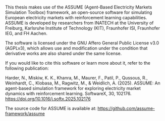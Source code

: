 This thesis makes use of the ASSUME (Agent-Based Electricity Markets Simulation Toolbox) framework, an open-source software for simulating European electricity markets with reinforcement learning capabilities. ASSUME is developed by researchers from INATECH at the University of Freiburg, Karlsruhe Institute of Technology (KIT), Fraunhofer ISI, Fraunhofer IEG, and FH Aachen.

The software is licensed under the GNU Affero General Public License v3.0 (AGPLv3), which allows use and modification under the condition that derivative works are also shared under the same license.

If you would like to cite this software or learn more about it, refer to the following publication:

Harder, N., Miskiw, K. K., Khanra, M., Maurer, F., Patil, P., Qussous, R., Weinhardt, C., Klobasa, M., Ragwitz, M., & Weidlich, A. (2025). 
ASSUME: An agent-based simulation framework for exploring electricity market dynamics with reinforcement learning. SoftwareX, 30, 102176. https://doi.org/10.1016/j.softx.2025.102176

The source code for ASSUME is available at: https://github.com/assume-framework/assume
